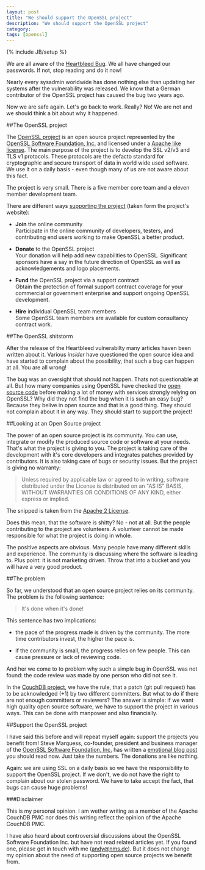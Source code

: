 ```yaml
---
layout: post
title: "We should support the OpenSSL project"
description: "We should support the OpenSSL project"
category: 
tags: [openssl]
---
```

{% include JB/setup %}

We are all aware of the [Heartbleed Bug](http://heartbleed.com/). We all have changed our passwords. If not, stop reading and do it now!

Nearly every sysadmin worldwide has done nothing else than updating her systems after the vulnerability was released. We know that a German contributor of the OpenSSL project has caused the bug two years ago. 

Now we are safe again. Let's go back to work. Really? No! We are not and we should think a bit about why it happened.

##The OpenSSL project

The [OpenSSL project]() is an open source project represented by the [OpenSSL Software Foundation, Inc.](http://opensslfoundation.com/) and licensed under a [Apache like license](http://www.openssl.org/source/license.html). The main purpose of the project is to develop the SSL v2/v3 and TLS v1 protocols. These protocols are the defacto standard for cryptographic and secure transport of data in world wide used software. We use it on a daily basis - even though many of us are not aware about this fact.

The project is very small. There is a five member core team and a eleven member development team. 

There are different ways [supporting the project](http://www.openssl.org/support/) (taken form the project's website):

* __Join__ the online community  
Participate in the online community of developers, testers, and contributing end users working to make OpenSSL a better product.

* __Donate__ to the OpenSSL project  
Your donation will help add new capabilities to OpenSSL. Significant sponsors have a say in the future direction of OpenSSL as well as acknowledgements and logo placements.

* __Fund__ the OpenSSL project via a support contract  
Obtain the protection of formal support contract coverage for your commercial or government enterprise and support ongoing OpenSSL development.

* __Hire__ individual OpenSSL team members  
Some OpenSSL team members are available for custom consultancy contract work. 

##The OpenSSL shitstorm

After the release of the Heartbleed vulnerabilty many articles haven been written about it. Various _insider_ have questioned the open source idea and have started to complain about the possibility, that such a bug can happen at all. You are all wrong!

The bug was an oversight that should not happen. Thats not questionable at all. But how many companies using OpenSSL have checked the [open source code](http://www.openssl.org/source/) before making a lot of money with services strongly relying on OpenSSL? Why did they not find the bug when it is such an easy bug? Because they belive in open source and that is a good thing. They should not complain about it in any way. They should start to support the project!

##Looking at an Open Source project

The power of an open source project is its community. You can use, integrate or modify the produced source code or software at your needs. That's what the project is giving to you. The project is taking care of the development with it's core developers and integrates patches provided by contributors. It is also taking care of bugs or security issues. But the project is giving no warranty:

> Unless required by applicable law or agreed to in writing, software
> distributed under the License is distributed on an "AS IS" BASIS,
> WITHOUT WARRANTIES OR CONDITIONS OF ANY KIND, either express or implied.

The snipped is taken from the [Apache 2 License](http://www.apache.org/licenses/LICENSE-2.0).

Does this mean, that the software is shitty? No - not at all. But the people contributing to the project are volunteers. A volunteer cannot be made responsible for what the project is doing in whole. 

The positive aspects are obvious. Many people have many different skills and experience. The community is discussing where the software is leading to. Plus point: it is not marketing driven. Throw that into a bucket and you will have a very good product.

##The problem

So far, we understood that an open source project relies on its community. The problem is the following sentence:

> It's done when it's done!

This sentence has two implications:

* the pace of the progress made is driven by the community. The more time contributors invest, the higher the pace is. 

* if the community is small, the progress relies on few people. This can cause pressure or lack of reviewing code.

And her we come to to problem why such a simple bug in OpenSSL was not found: the code review was made by one person who did not see it. 

In the [CouchDB project](http://couchdb.apache.org), we have the rule, that a patch (git pull request) has to be acknowledged (+1) by two different committers. But what to do if there are not enough committers or reviewers? The answer is simple: if we want high quality open source software, we have to support the project in various ways. This can be done with manpower and also financially.

##Support the OpenSSL project

I have said this before and will repeat myself again: support the projects you benefit from! Steve Marquess, co-founder, president and business manager of the [OpenSSL Software Foundation, Inc.](http://opensslfoundation.com/who.html) has written a [emotional blog post](http://veridicalsystems.com/blog/of-money-responsibility-and-pride/) you should read now. Just take the numbers. The donations are like nothing. 

Again: we are using SSL on a daily basis so we have the responsibility to support the OpenSSL project. If we don't, we do not have the right to complain about our stolen password. We have to take accept the fact, that bugs can cause huge problems!

###Disclaimer

This is my personal opinion. I am wether writing as a member of the Apache CouchDB PMC nor does this writing reflect the opinion of the Apache CouchDB PMC.

I have also heard about controversial discussions about the OpenSSL Software Foundation Inc. but have not read related articles yet. If you found one, please get in touch with me (andy@nms.de). But it does not change my opinion about the need of supporting open source projects we benefit from.



